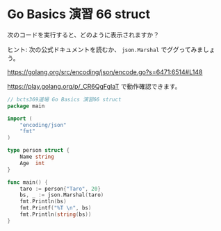 # Go Basics 演習 66 struct

次のコードを実行すると、どのように表示されますか？

ヒント: 次の公式ドキュメントを読むか、 `json.Marshal` でググってみましょう。

https://golang.org/src/encoding/json/encode.go?s=6471:6514#L148

https://play.golang.org/p/_CR6QgFgIaT で動作確認できます。

```go
// bcts369道場 Go Basics 演習66 struct
package main

import (
	"encoding/json"
	"fmt"
)

type person struct {
	Name string
	Age  int
}

func main() {
	taro := person{"Taro", 20}
	bs, _ := json.Marshal(taro)
	fmt.Println(bs)
	fmt.Printf("%T \n", bs)
	fmt.Println(string(bs))
}
```
